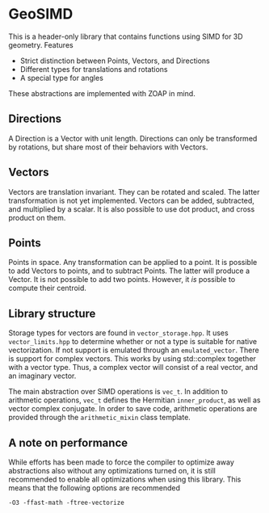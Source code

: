 GeoSIMD
=======
This is a header-only library that contains functions using SIMD for 3D geometry. Features

 * Strict distinction between Points, Vectors, and Directions
 * Different types for translations and rotations
 * A special type for angles

These abstractions are implemented with ZOAP in mind.

Directions
----------
A Direction is a Vector with unit length. Directions can only be transformed by rotations, but share most of their behaviors with Vectors.

Vectors
-------
Vectors are translation invariant. They can be rotated and scaled. The latter transformation is not yet implemented. Vectors can be added, subtracted, and multiplied by a scalar. It is also possible to use dot product, and cross product on them.

Points
------
Points in space. Any transformation can be applied to a point. It is possible to add Vectors to points, and to subtract Points. The latter will produce a Vector. It is not possible to add two points. However, it *is* possible to compute their centroid.

Library structure
-----------------
Storage types for vectors are found in `vector_storage.hpp`. It uses `vector_limits.hpp` to determine whether or not a type is suitable for native vectorization. If not support is emulated through an `emulated_vector`. There is support for complex vectors. This works by using std::complex together with a vector type. Thus, a complex vector will consist of a real vector, and an imaginary vector.

The main abstraction over SIMD operations is `vec_t`. In addition to arithmetic operations, `vec_t` defines the Hermitian `inner_product`, as well as vector complex conjugate. In order to save code, arithmetic operations are provided through the `arithmetic_mixin` class template.

A note on performance
---------------------
While efforts has been made to force the compiler to optimize away abstractions also without any optimizations turned on, it is still recommended to enable all optimizations when using this library. This means that the following options are recommended

`-O3 -ffast-math -ftree-vectorize`